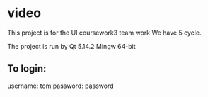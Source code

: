 # video
This project is for the UI coursework3 team work
We have 5 cycle.

The project is run by Qt 5.14.2 Mingw 64-bit
## To login:
username: tom
password: password
